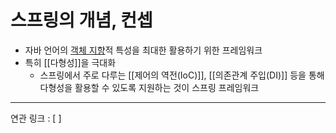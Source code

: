 # 스프링의 개념, 컨셉

- 자바 언어의 [객체 지향](객체%20지향.md)적 특성을 최대한 활용하기 위한 프레임워크
- 특히 [[다형성]]을 극대화
	- 스프링에서 주로 다루는 [[제어의 역전(IoC)]], [[의존관계 주입(DI)]] 등을 통해 다형성을 활용할 수 있도록 지원하는 것이 스프링 프레임워크 








---
연관 링크 : [ ]

